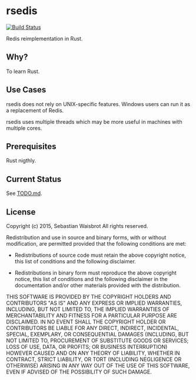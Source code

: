 # rsedis

[![Build Status](https://travis-ci.org/seppo0010/rsedis.svg?branch=master)](https://travis-ci.org/seppo0010/rsedis)

Redis reimplementation in Rust.

## Why?

To learn Rust.

## Use Cases

rsedis does not rely on UNIX-specific features. Windows users can run it as a
replacement of Redis.

rsedis uses multiple threads which may be more useful in machines with multiple
cores.

## Prerequisites

Rust nigthly.

## Current Status

See [TODO.md](TODO.md).

## License

Copyright (c) 2015, Sebastian Waisbrot
All rights reserved.

Redistribution and use in source and binary forms, with or without
modification, are permitted provided that the following conditions are met:

* Redistributions of source code must retain the above copyright notice, this
  list of conditions and the following disclaimer.

* Redistributions in binary form must reproduce the above copyright notice,
  this list of conditions and the following disclaimer in the documentation
  and/or other materials provided with the distribution.

THIS SOFTWARE IS PROVIDED BY THE COPYRIGHT HOLDERS AND CONTRIBUTORS "AS IS"
AND ANY EXPRESS OR IMPLIED WARRANTIES, INCLUDING, BUT NOT LIMITED TO, THE
IMPLIED WARRANTIES OF MERCHANTABILITY AND FITNESS FOR A PARTICULAR PURPOSE ARE
DISCLAIMED. IN NO EVENT SHALL THE COPYRIGHT HOLDER OR CONTRIBUTORS BE LIABLE
FOR ANY DIRECT, INDIRECT, INCIDENTAL, SPECIAL, EXEMPLARY, OR CONSEQUENTIAL
DAMAGES (INCLUDING, BUT NOT LIMITED TO, PROCUREMENT OF SUBSTITUTE GOODS OR
SERVICES; LOSS OF USE, DATA, OR PROFITS; OR BUSINESS INTERRUPTION) HOWEVER
CAUSED AND ON ANY THEORY OF LIABILITY, WHETHER IN CONTRACT, STRICT LIABILITY,
OR TORT (INCLUDING NEGLIGENCE OR OTHERWISE) ARISING IN ANY WAY OUT OF THE USE
OF THIS SOFTWARE, EVEN IF ADVISED OF THE POSSIBILITY OF SUCH DAMAGE.
